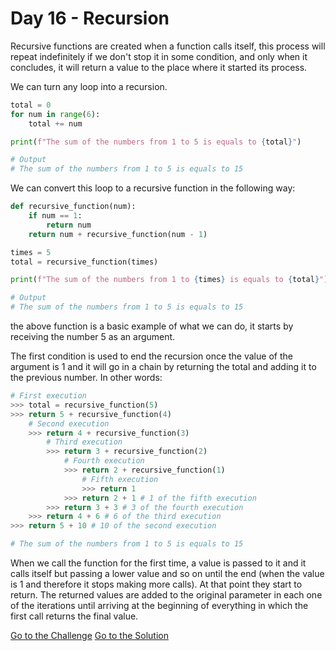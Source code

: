 # Day 16 - Recursion

Recursive functions are created when a function calls itself, this process will repeat indefinitely if we don't stop it in some condition, and only when it concludes, it will return a value to the place where it started its process.

We can turn any loop into a recursion.

```python
total = 0
for num in range(6):
    total += num

print(f"The sum of the numbers from 1 to 5 is equals to {total}")

# Output
# The sum of the numbers from 1 to 5 is equals to 15
```

We can convert this loop to a recursive function in the following way:

```python
def recursive_function(num):
    if num == 1:
        return num
    return num + recursive_function(num - 1)

times = 5
total = recursive_function(times)

print(f"The sum of the numbers from 1 to {times} is equals to {total}")

# Output
# The sum of the numbers from 1 to 5 is equals to 15
```

the above function is a basic example of what we can do, it starts by receiving the number 5 as an argument.

The first condition is used to end the recursion once the value of the argument is 1 and it will go in a chain by returning the total and adding it to the previous number. In other words:

```python
# First execution
>>> total = recursive_function(5)
>>> return 5 + recursive_function(4)
    # Second execution
    >>> return 4 + recursive_function(3)
        # Third execution
        >>> return 3 + recursive_function(2)
            # Fourth execution
            >>> return 2 + recursive_function(1)
                # Fifth execution
                >>> return 1
            >>> return 2 + 1 # 1 of the fifth execution
        >>> return 3 + 3 # 3 of the fourth execution
    >>> return 4 + 6 # 6 of the third execution
>>> return 5 + 10 # 10 of the second execution

# The sum of the numbers from 1 to 5 is equals to 15
```

When we call the function for the first time, a value is passed to it and it calls itself but passing a lower value and so on until the end (when the value is 1 and therefore it stops making more calls). At that point they start to return. The returned values are added to the original parameter in each one of the iterations until arriving at the beginning of everything in which the first call returns the final value.

[Go to the Challenge](https://github.com/estebansolo/Python30/blob/master/exercises/16_recursion.py)
[Go to the Solution](https://github.com/estebansolo/Python30/blob/master/solutions/16_recursion.py)